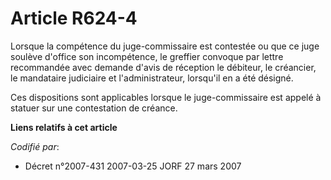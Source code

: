 # Article R624-4

Lorsque la compétence du juge-commissaire est contestée ou que ce juge soulève d'office son incompétence, le greffier
convoque par lettre recommandée avec demande d'avis de réception le débiteur, le créancier, le mandataire judiciaire et
l'administrateur, lorsqu'il en a été désigné.

Ces dispositions sont applicables lorsque le juge-commissaire est appelé à statuer sur une contestation de créance.

**Liens relatifs à cet article**

_Codifié par_:

  - Décret n°2007-431 2007-03-25 JORF 27 mars 2007
